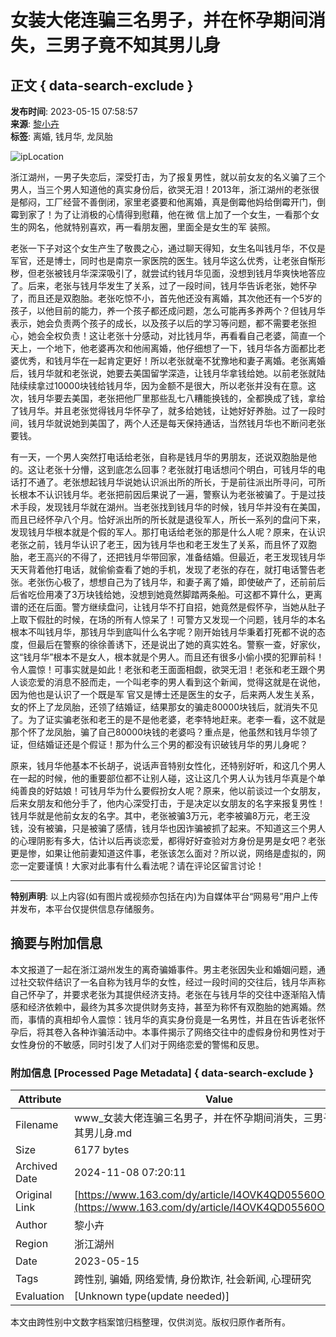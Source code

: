 # 女装大佬连骗三名男子，并在怀孕期间消失，三男子竟不知其男儿身

## 正文 { data-search-exclude }


**发布时间**: 2023-05-15 07:58:57  
**来源**: [黎小卉](https://www.163.com/dy/media/T1667491109700.html)  
**标签**: 离婚, 钱月华, 龙凤胎  

![ipLocation](https://static.ws.126.net/163/f2e/dy_media/dy_media/static/images/ipLocation.f6d00eb.svg)  

浙江湖州，一男子失恋后，深受打击，为了报复男性，就以前女友的名义骗了三个男人，当三个男人知道他的真实身份后，欲哭无泪！2013年，浙江湖州的老张很是郁闷，工厂经营不善倒闭，家里老婆要和他离婚，真是倒霉他妈给倒霉开门，倒霉到家了！为了让消极的心情得到慰藉，他在微 信上加了一个女生，一看那个女生的网名，他就特别喜欢，再一看朋友圈，里面全是女生的军 装照。

老张一下子对这个女生产生了敬畏之心，通过聊天得知，女生名叫钱月华，不仅是军官，还是博士，同时也是南京一家医院的医生。钱月华这么优秀，让老张自惭形秽，但老张被钱月华深深吸引了，就尝试约钱月华见面，没想到钱月华爽快地答应了。后来，老张与钱月华发生了关系，过了一段时间，钱月华告诉老张，她怀孕了，而且还是双胞胎。老张吃惊不小，首先他还没有离婚，其次他还有一个5岁的孩子，以他目前的能力，养一个孩子都还成问题，怎么可能再多养两个？但钱月华表示，她会负责两个孩子的成长，以及孩子以后的学习等问题，都不需要老张担心，她会全权负责！这让老张十分感动，对比钱月华，再看看自己老婆，简直一个天上，一个地下，他老婆再次和他闹离婚，他仔细想了一下，钱月华各方面都比老婆优秀，和钱月华在一起肯定更好！所以老张就毫不犹豫地和妻子离婚。老张离婚后，钱月华就和老张说，她要去美国留学深造，让钱月华拿钱给她。以前老张就陆陆续续拿过10000块钱给钱月华，因为金额不是很大，所以老张并没有在意。这次，钱月华要去美国，老张把他厂里那些乱七八糟能换钱的，全都换成了钱，拿给了钱月华。并且老张觉得钱月华怀孕了，就多给她钱，让她好好养胎。过了一段时间，钱月华就说她到美国了，两个人还是每天保持通话，当然钱月华也不断问老张要钱。

有一天，一个男人突然打电话给老张，自称是钱月华的男朋友，还说双胞胎是他的。这让老张十分懵，这到底怎么回事？老张就打电话想问个明白，可钱月华的电话打不通了。老张想起钱月华说她认识派出所的所长，于是前往派出所寻问，可所长根本不认识钱月华。老张把前因后果说了一遍，警察认为老张被骗了。于是过技术手段，发现钱月华就在湖州。当老张找到钱月华的时候，钱月华并没有在美国，而且已经怀孕八个月。恰好派出所的所长就是退役军人，所长一系列的盘问下来，发现钱月华根本就是个假的军人。那打电话给老张的那是什么人呢？原来，在认识老张之前，钱月华认识了老王，因为钱月华也和老王发生了关系，而且怀了双胞胎，老王高兴的不得了，还把钱月华带回家，准备结婚。但最近，老王发现钱月华天天背着他打电话，就偷偷查看了她的手机，发现了老张的存在，就打电话警告老张。老张伤心极了，想想自己为了钱月华，和妻子离了婚，即使破产了，还前前后后省吃俭用凑了3万块钱给她，没想到她竟然脚踏两条船。可这都不算什么，更离谱的还在后面。警方继续盘问，让钱月华不打自招，她竟然是假怀孕，当她从肚子上取下假肚的时候，在场的所有人惊呆了！可警方又发现一个问题，钱月华的本名根本不叫钱月华，那钱月华到底叫什么名字呢？刚开始钱月华秉着打死都不说的态度，但最后在警察的徐徐善诱下，还是说出了她的真实姓名。警察一查，好家伙，这“钱月华”根本不是女人，根本就是个男人。而且还有很多小偷小摸的犯罪前科！令人震惊！可事实就是如此！老张和老王面面相觑，欲哭无泪！老张和老王跟个男人谈恋爱的消息不胫而走，一个叫老李的男人看到这个新闻，觉得这就是在说他，因为他也是认识了一个既是军 官又是博士还是医生的女子，后来两人发生关系，女的怀上了龙凤胎，还领了结婚证，结果那女的骗走80000块钱后，就消失不见了。为了证实骗老张和老王的是不是他老婆，老李特地赶来。老李一看，这不就是那个怀了龙凤胎，骗了自己80000块钱的老婆吗？重点是，他虽然和钱月华领了证，但结婚证还是个假证！那为什么三个男的都没有识破钱月华的男儿身呢？

原来，钱月华他基本不长胡子，说话声音特别女性化，还特别好听，和这几个男人在一起的时候，他的重要部位都不让别人碰，这让这几个男人认为钱月华真是个单纯善良的好姑娘！可钱月华为什么要假扮女人呢？原来，他以前谈过一个女朋友，后来女朋友和他分手了，他内心深受打击，于是决定以女朋友的名字来报复男性！钱月华就是他前女友的名字。其中，老张被骗3万元，老李被骗8万元，老王没钱，没有被骗，只是被骗了感情，钱月华也因诈骗被抓了起来。不知道这三个男人的心理阴影有多大，估计以后再谈恋爱，都得好好查验对方身份是男是女吧？老张更是惨，如果让他前妻知道这件事，老张该怎么面对？所以说，网络是虚拟的，网恋一定要谨慎！大家对此事有什么看法呢？请在评论区留言讨论！

---

**特别声明**: 以上内容(如有图片或视频亦包括在内)为自媒体平台“网易号”用户上传并发布，本平台仅提供信息存储服务。

## 摘要与附加信息

<!-- tcd_abstract -->
本文报道了一起在浙江湖州发生的离奇骗婚事件。男主老张因失业和婚姻问题，通过社交软件结识了一名自称为钱月华的女性，经过一段时间的交往后，钱月华声称自己怀孕了，并要求老张为其提供经济支持。老张在与钱月华的交往中逐渐陷入情感和经济依赖中，最终为其多次提供财务支持，甚至为称怀有双胞胎的她离婚。然而，事情的真相却令人震惊：钱月华的真实身份竟是一名男性，并且在告诉老张怀孕后，将其卷入各种诈骗活动中。本事件揭示了网络交往中的虚假身份和男性对于女性身份的不敏感，同时引发了人们对于网络恋爱的警惕和反思。
<!-- tcd_abstract_end -->

### 附加信息 [Processed Page Metadata] { data-search-exclude }

| Attribute       | Value                                  |
|-----------------|----------------------------------------|
| Filename        | www_女装大佬连骗三名男子，并在怀孕期间消失，三男子竟不知其男儿身.md                             |
| Size            | 6177 bytes                           |
| Archived Date   | 2024-11-08 07:20:11                             |
| Original Link   | [https://www.163.com/dy/article/I4OVK4QD05560O2P.html](https://www.163.com/dy/article/I4OVK4QD05560O2P.html)                       |
| Author          | 黎小卉                               |
| Region          | 浙江湖州                               |
| Date            | 2023-05-15                                 |
| Tags            | 跨性别, 骗婚, 网络爱情, 身份欺诈, 社会新闻, 心理研究                                 |
| Evaluation            | [Unknown type(update needed)]                                 |
<!-- tcd_table_end -->

本文由跨性别中文数字档案馆归档整理，仅供浏览。版权归原作者所有。

